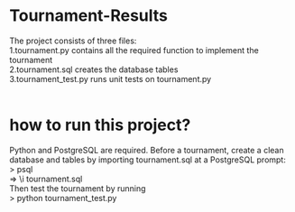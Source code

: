 # Tournament-Results
The project consists of three files:
<br>
1.tournament.py contains all the required function to implement the tournament<br>
2.tournament.sql creates the database tables<br>
3.tournament_test.py runs unit tests on tournament.py<br>
<br>
# how to run this project?

Python and PostgreSQL are required. Before a tournament, create a clean database and tables by importing tournament.sql at a PostgreSQL prompt:
<br>
	> psql <br>
	=> \i tournament.sql<br>
Then test the tournament by running <br>
	> python tournament_test.py


